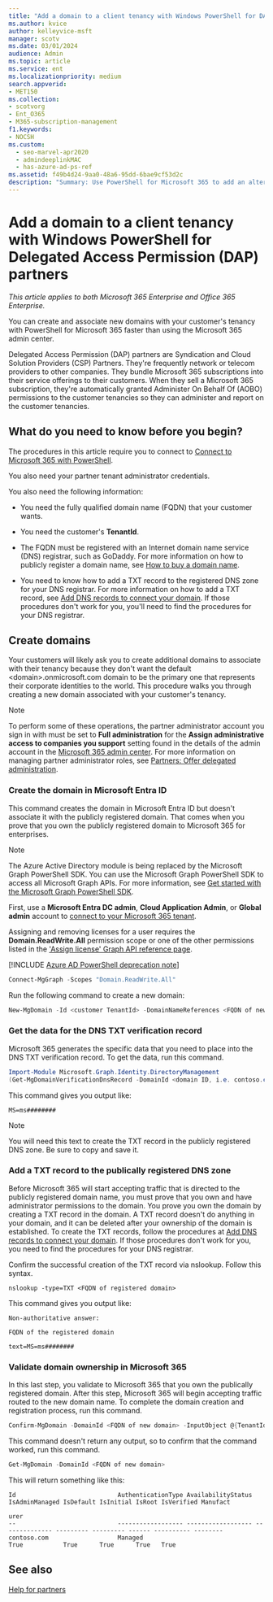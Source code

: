 ```yaml
---
title: "Add a domain to a client tenancy with Windows PowerShell for DAP partners"
ms.author: kvice
author: kelleyvice-msft
manager: scotv
ms.date: 03/01/2024
audience: Admin
ms.topic: article
ms.service: ent
ms.localizationpriority: medium
search.appverid:
- MET150
ms.collection:
- scotvorg
- Ent_O365
- M365-subscription-management
f1.keywords:
- NOCSH
ms.custom:
  - seo-marvel-apr2020
  - admindeeplinkMAC
  - has-azure-ad-ps-ref
ms.assetid: f49b4d24-9aa0-48a6-95dd-6bae9cf53d2c
description: "Summary: Use PowerShell for Microsoft 365 to add an alternate domain name to an existing customer tenant."
---
```


# Add a domain to a client tenancy with Windows PowerShell for Delegated Access Permission (DAP) partners

*This article applies to both Microsoft 365 Enterprise and Office 365 Enterprise.*

You can create and associate new domains with your customer's tenancy with PowerShell for Microsoft 365 faster than using the Microsoft 365 admin center.

Delegated Access Permission (DAP) partners are Syndication and Cloud Solution Providers (CSP) Partners. They're frequently network or telecom providers to other companies. They bundle Microsoft 365 subscriptions into their service offerings to their customers. When they sell a Microsoft 365 subscription, they're automatically granted Administer On Behalf Of (AOBO) permissions to the customer tenancies so they can administer and report on the customer tenancies.
## What do you need to know before you begin?

The procedures in this article require you to connect to [Connect to Microsoft 365 with PowerShell](connect-to-microsoft-365-powershell.md).

You also need your partner tenant administrator credentials.

You also need the following information:

- You need the fully qualified domain name (FQDN) that your customer wants.

- You need the customer's **TenantId**.

- The FQDN must be registered with an Internet domain name service (DNS) registrar, such as GoDaddy. For more information on how to publicly register a domain name, see [How to buy a domain name](../admin/get-help-with-domains/buy-a-domain-name.md).

- You need to know how to add a TXT record to the registered DNS zone for your DNS registrar. For more information on how to add a TXT record, see [Add DNS records to connect your domain](../admin/get-help-with-domains/create-dns-records-at-any-dns-hosting-provider.md). If those procedures don't work for you, you'll need to find the procedures for your DNS registrar.

## Create domains

 Your customers will likely ask you to create additional domains to associate with their tenancy because they don't want the default \<domain>.onmicrosoft.com domain to be the primary one that represents their corporate identities to the world. This procedure walks you through creating a new domain associated with your customer's tenancy.

> [!NOTE]
> To perform some of these operations, the partner administrator account you sign in with must be set to **Full administration** for the **Assign administrative access to companies you support** setting found in the details of the admin account in the <a href="https://go.microsoft.com/fwlink/p/?linkid=2024339" target="_blank">Microsoft 365 admin center</a>. For more information on managing partner administrator roles, see [Partners: Offer delegated administration](https://go.microsoft.com/fwlink/p/?LinkId=532435).

<a name='create-the-domain-in-azure-active-directory'></a>

### Create the domain in Microsoft Entra ID

This command creates the domain in Microsoft Entra ID but doesn't associate it with the publicly registered domain. That comes when you prove that you own the publicly registered domain to Microsoft 365 for enterprises.

>[!NOTE]
> The Azure Active Directory module is being replaced by the Microsoft Graph PowerShell SDK. You can use the Microsoft Graph PowerShell SDK to access all Microsoft Graph APIs. For more information, see [Get started with the Microsoft Graph PowerShell SDK](/powershell/microsoftgraph/get-started).

First, use a **Microsoft Entra DC admin**, **Cloud Application Admin**, or **Global admin** account to [connect to your Microsoft 365 tenant](connect-to-microsoft-365-powershell.md).

Assigning and removing licenses for a user requires the **Domain.ReadWrite.All** permission scope or one of the other permissions listed in the ['Assign license' Graph API reference page](/graph/api/user-assignlicense).

[!INCLUDE [Azure AD PowerShell deprecation note](~/../microsoft-365/reusable-content/msgraph-powershell/includes/aad-powershell-deprecation-note.md)]

```powershell
Connect-MgGraph -Scopes "Domain.ReadWrite.All"
```

Run the following command to create a new domain:

```powershell
New-MgDomain -Id <customer TenantId> -DomainNameReferences <FQDN of new domain>
```

### Get the data for the DNS TXT verification record

 Microsoft 365 generates the specific data that you need to place into the DNS TXT verification record. To get the data, run this command.

```powershell
Import-Module Microsoft.Graph.Identity.DirectoryManagement
(Get-MgDomainVerificationDnsRecord -DomainId <domain ID, i.e. contoso.com> | Where-Object {$_.RecordType -eq "Txt"}).AdditionalProperties.text
```

This command gives you output like:

 `MS=ms########`

> [!NOTE]
> You will need this text to create the TXT record in the publicly registered DNS zone. Be sure to copy and save it.

### Add a TXT record to the publically registered DNS zone

Before Microsoft 365 will start accepting traffic that is directed to the publicly registered domain name, you must prove that you own and have administrator permissions to the domain. You prove you own the domain by creating a TXT record in the domain. A TXT record doesn't do anything in your domain, and it can be deleted after your ownership of the domain is established. To create the TXT records, follow the procedures at [Add DNS records to connect your domain](../admin/get-help-with-domains/create-dns-records-at-any-dns-hosting-provider.md). If those procedures don't work for you, you need to find the procedures for your DNS registrar.

Confirm the successful creation of the TXT record via nslookup. Follow this syntax.

```console
nslookup -type=TXT <FQDN of registered domain>
```

This command gives you output like:

 `Non-authoritative answer:`

 `FQDN of the registered domain`

 `text=MS=ms########`

### Validate domain ownership in Microsoft 365

In this last step, you validate to Microsoft 365 that you own the publically registered domain. After this step, Microsoft 365 will begin accepting traffic routed to the new domain name. To complete the domain creation and registration process, run this command.

```powershell
Confirm-MgDomain -DomainId <FQDN of new domain> -InputObject @{TenantId=<customer TenantId>}
```

This command doesn't return any output, so to confirm that the command worked, run this command.

```powershell
Get-MgDomain -DomainId <FQDN of new domain>
```

This will return something like this:

```console
Id                            AuthenticationType AvailabilityStatus IsAdminManaged IsDefault IsInitial IsRoot IsVerified Manufact 
                                                                                                                         urer     
--                            ------------------ ------------------ -------------- --------- --------- ------ ---------- -------- 
contoso.com                   Managed                               True           True      True      True   True
```

## See also

[Help for partners](https://go.microsoft.com/fwlink/p/?LinkID=533477)
